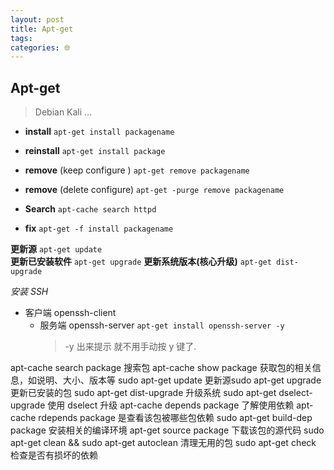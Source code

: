 ```yaml
---
layout: post
title: Apt-get
tags: 
categories: 🌐
---
```


## Apt-get
> Debian Kali …

- **install**
	`apt-get install packagename`
- **reinstall** 
	`apt-get install package`

- **remove**  (keep configure )
	`apt-get remove packagename` 
- **remove**  (delete configure)
	`apt-get -purge remove packagename `

- **Search**
	`apt-cache search httpd`

- **fix**
	`apt-get -f install packagename`




**更新源**
`apt-get update`		
**更新已安装软件** 
`apt-get upgrade`
**更新系统版本(核心升级)**
`apt-get dist-upgrade`



*安装 SSH*
- 客户端 openssh-client 
	- 服务端 openssh-server
		`apt-get install openssh-server -y`
		> -y 出来提示 就不用手动按 y 键了.





apt-cache search package 搜索包
apt-cache show package 获取包的相关信息，如说明、大小、版本等
sudo apt-get update 更新源sudo apt-get upgrade 更新已安装的包
sudo apt-get dist-upgrade 升级系统
sudo apt-get dselect-upgrade 使用 dselect 升级
apt-cache depends package 了解使用依赖
apt-cache rdepends package 是查看该包被哪些包依赖
sudo apt-get build-dep package 安装相关的编译环境
apt-get source package 下载该包的源代码
sudo apt-get clean && sudo apt-get autoclean 清理无用的包
sudo apt-get check 检查是否有损坏的依赖



